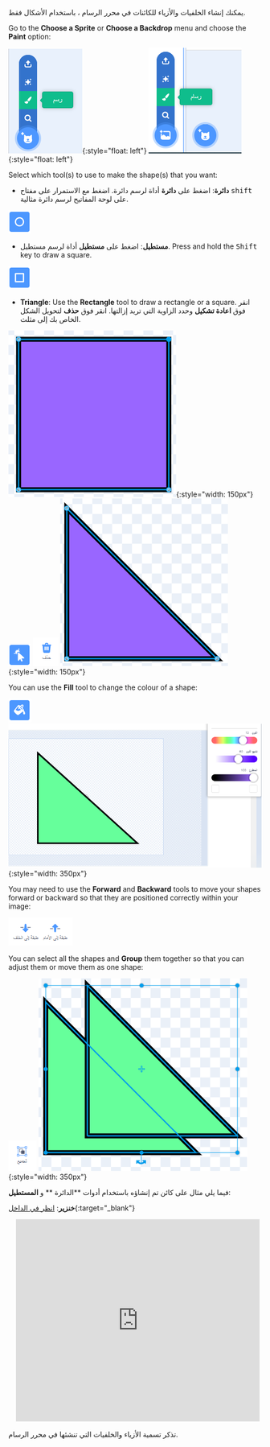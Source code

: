 يمكنك إنشاء الخلفيات والأزياء للكائنات في محرر الرسام ، باستخدام الأشكال فقط.

Go to the **Choose a Sprite** or **Choose a Backdrop** menu and choose the **Paint** option:

![The 'Paint' option in the 'Choose a Sprite' menu.](images/choose-a-sprite.png){:style="float: left"}
![The 'Paint' option in the 'Choose a Backdrop' menu.](images/choose-a-backdrop.png){:style="float: left"}

Select which tool(s) to use to make the shape(s) that you want:

+ **دائرة**: اضغط على **دائرة** أداة لرسم دائرة. اضغط مع الاستمرار على مفتاح <kbd>shift</kbd> على لوحة المفاتيح لرسم دائرة مثالية.

![أداة الدائرة في محرر الرسام.](images/circle-tool.png)

+ **مستطيل**: اضغط على **مستطيل** أداة لرسم مستطيل. Press and hold the <kbd>Shift</kbd> key to draw a square.

![أداة المستطيل في محرر الرسام.](images/rectangle-tool.png)

+ **Triangle**: Use the **Rectangle** tool to draw a rectangle or a square. انقر فوق **اعادة تشكيل** وحدد الزاوية التي تريد إزالتها. انقر فوق **حذف** لتحويل الشكل الخاص بك إلى مثلث.

![A square shape with one corner selected.](images/square.png){:style="width: 150px"}
![The Reshape tool in the Paint editor.](images/reshape.png) ![The Delete tool in the Paint editor.](images/delete.png) ![A triangle shape.](images/corner.png){:style="width: 150px"}

You can use the **Fill** tool to change the colour of a shape:

![The Fill tool in the Paint editor.](images/fill-tool.png) ![The Fill colour chooser and the new colour of the shape.](images/changed-colour.png){:style="width: 350px"}

You may need to use the **Forward** and **Backward** tools to move your shapes forward or backward so that they are positioned correctly within your image:

![الأداتان طبقة الى الامام وطبقة الى الخلف في محرر الرسام.](images/front-back-tools.png)

You can select all the shapes and **Group** them together so that you can adjust them or move them as one shape:

![The Group tool in the Paint editor.](images/group.png) ![Multiple shapes selected.](images/selected-shapes.png){:style="width: 350px"}

فيما يلي مثال على كائن تم إنشاؤه باستخدام أدوات **الدائرة ** و **المستطيل**:

**خنزير**: [انظر في الداخل](https://scratch.mit.edu/projects/495903163/editor){:target="_blank"}
<div class="scratch-preview" style="margin-left: 15px;">
  <iframe allowtransparency="true" width="485" height="402" src="https://scratch.mit.edu/projects/embed/495903163/?autostart=false" frameborder="0"></iframe>
</div>

تذكر تسمية الأزياء والخلفيات التي تنشئها في محرر الرسام.
